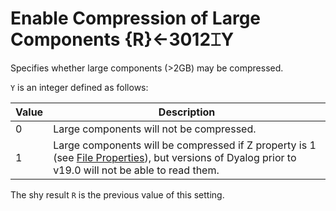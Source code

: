 
<!-- Hidden search keywords -->
<div style="display: none;">
  3012⌶
</div>

<h1 class="heading"><span class="name">Enable Compression of Large Components</span> <span class="command">{R}←3012⌶Y</span></h1>

Specifies whether large components (>2GB) may be compressed.

`Y` is an integer defined as follows:

| Value | Description |
|-------|---------------|
| 0     | Large components will not be compressed. |
| 1     | Large components will be compressed if Z property is 1 (see [File Properties](../../system-functions/fprops.md)), but versions of Dyalog prior to v19.0 will not be able to read them.|

The shy result `R` is the previous value of this setting.
